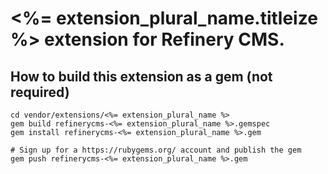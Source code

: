 # <%= extension_plural_name.titleize %> extension for Refinery CMS.

## How to build this extension as a gem (not required)

    cd vendor/extensions/<%= extension_plural_name %>
    gem build refinerycms-<%= extension_plural_name %>.gemspec
    gem install refinerycms-<%= extension_plural_name %>.gem

    # Sign up for a https://rubygems.org/ account and publish the gem
    gem push refinerycms-<%= extension_plural_name %>.gem
